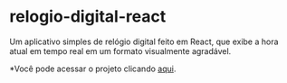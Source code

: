 # relogio-digital-react
Um aplicativo simples de relógio digital feito em React, que exibe a hora atual em tempo real em um formato visualmente agradável.

*Você pode acessar o projeto clicando <a href="https://relogio-digital-react-production.up.railway.app/">aqui</a>.</p>
